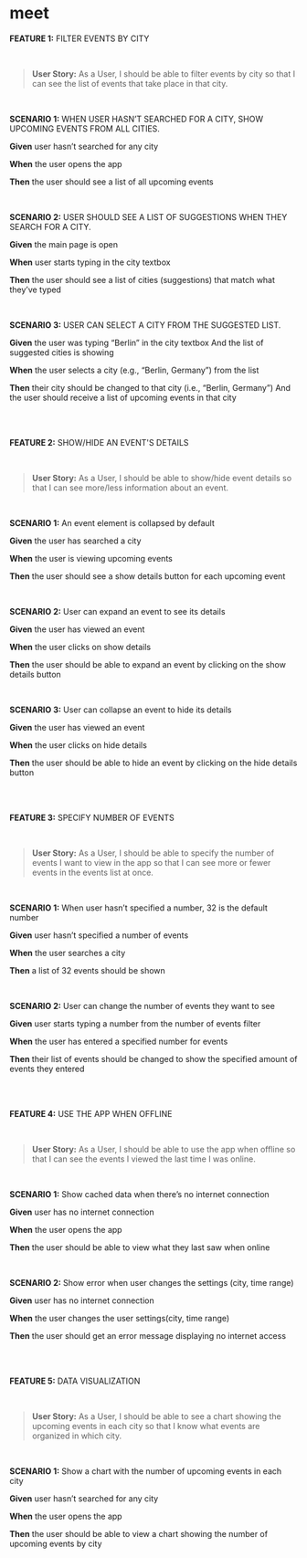 # meet

**FEATURE 1:** FILTER EVENTS BY CITY

<br />

> **User Story:** As a User, I should be able to filter events by city so that I can see the list of events that take place in that city.

<br />

**SCENARIO 1:** WHEN USER HASN’T SEARCHED FOR A CITY, SHOW UPCOMING EVENTS FROM ALL CITIES.

 **Given** user hasn’t searched for any city

 **When** the user opens the app

 **Then** the user should see a list of all upcoming events

<br />

**SCENARIO 2:** USER SHOULD SEE A LIST OF SUGGESTIONS WHEN THEY SEARCH FOR A CITY.

 **Given** the main page is open

**When** user starts typing in the city textbox

 **Then** the user should see a list of cities (suggestions) that match what they’ve typed

<br />

**SCENARIO 3:** USER CAN SELECT A CITY FROM THE SUGGESTED LIST.

**Given** the user was typing “Berlin” in the city textbox
And the list of suggested cities is showing

**When** the user selects a city (e.g., “Berlin, Germany”) from the list

**Then** their city should be changed to that city (i.e., “Berlin, Germany”)
And the user should receive a list of upcoming events in that city

<br />
<br />

**FEATURE 2:** SHOW/HIDE AN EVENT'S DETAILS

<br />

> **User Story:** As a User, I should be able to show/hide event details so that I can see more/less information about an event.

<br />

**SCENARIO 1:** An event element is collapsed by default

**Given** the user has searched a city

**When** the user is viewing upcoming events

**Then** the user should see a show details button for each upcoming event

<br />

**SCENARIO 2:** User can expand an event to see its details

**Given** the user has viewed an event

**When** the user clicks on show details

**Then** the user should be able to expand an event by clicking on the show details button

<br />

**SCENARIO 3:** User can collapse an event to hide its details

**Given** the user has viewed an event

**When** the user clicks on hide details

**Then** the user should be able to hide an event by clicking on the hide details button

<br />
<br />

**FEATURE 3:** SPECIFY NUMBER OF EVENTS

<br />

> **User Story:** As a User, I should be able to specify the number of events I want to view in the app so that I can see more or fewer events in the events list at once.

<br />

**SCENARIO 1:** When user hasn’t specified a number, 32 is the default number

**Given** user hasn’t specified a number of events

**When** the user searches a city

**Then** a list of 32 events should be shown

<br />

**SCENARIO 2:** User can change the number of events they want to see

**Given** user starts typing a number from the number of events filter

**When** the user has entered a specified number for events

**Then** their list of events should be changed to show the specified amount of events they entered

<br />
<br />

**FEATURE 4:** USE THE APP WHEN OFFLINE

<br />

> **User Story:** As a User, I should be able to use the app when offline so that I can see the events I viewed the last time I was online.

<br />

**SCENARIO 1:** Show cached data when there’s no internet connection

**Given** user has no internet connection

**When** the user opens the app

**Then** the user should be able to view what they last saw when online

<br />

**SCENARIO 2:** Show error when user changes the settings (city, time range)

**Given** user has no internet connection

**When** the user changes the user settings(city, time range)

**Then** the user should get an error message displaying no internet access

<br />
<br />

**FEATURE 5:** DATA VISUALIZATION

<br />

> **User Story:** As a User, I should be able to see a chart showing the upcoming events in each city so that I know what events are organized in which city.

<br />

**SCENARIO 1:** Show a chart with the number of upcoming events in each city

**Given** user hasn’t searched for any city

**When** the user opens the app

**Then** the user should be able to view a chart showing the number of upcoming events by city
